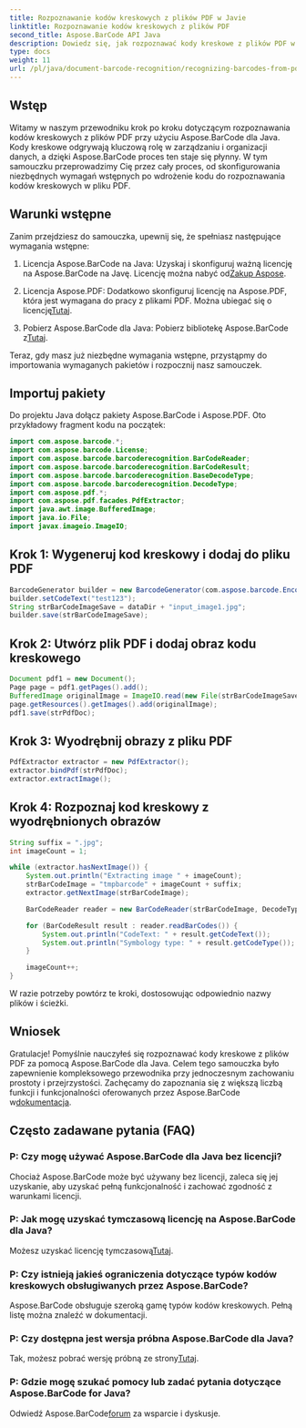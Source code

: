 ```yaml
---
title: Rozpoznawanie kodów kreskowych z plików PDF w Javie
linktitle: Rozpoznawanie kodów kreskowych z plików PDF
second_title: Aspose.BarCode API Java
description: Dowiedz się, jak rozpoznawać kody kreskowe z plików PDF w Javie za pomocą Aspose.BarCode. Przewodnik krok po kroku z przykładami kodu. Zwiększ efektywność zarządzania danymi!
type: docs
weight: 11
url: /pl/java/document-barcode-recognition/recognizing-barcodes-from-pdf/
---
```


## Wstęp

Witamy w naszym przewodniku krok po kroku dotyczącym rozpoznawania kodów kreskowych z plików PDF przy użyciu Aspose.BarCode dla Java. Kody kreskowe odgrywają kluczową rolę w zarządzaniu i organizacji danych, a dzięki Aspose.BarCode proces ten staje się płynny. W tym samouczku przeprowadzimy Cię przez cały proces, od skonfigurowania niezbędnych wymagań wstępnych po wdrożenie kodu do rozpoznawania kodów kreskowych w pliku PDF.

## Warunki wstępne

Zanim przejdziesz do samouczka, upewnij się, że spełniasz następujące wymagania wstępne:

1.  Licencja Aspose.BarCode na Java: Uzyskaj i skonfiguruj ważną licencję na Aspose.BarCode na Javę. Licencję można nabyć od[Zakup Aspose](https://purchase.aspose.com/buy).

2.  Licencja Aspose.PDF: Dodatkowo skonfiguruj licencję na Aspose.PDF, która jest wymagana do pracy z plikami PDF. Można ubiegać się o licencję[Tutaj](https://purchase.aspose.com/temporary-license/).

3.  Pobierz Aspose.BarCode dla Java: Pobierz bibliotekę Aspose.BarCode z[Tutaj](https://releases.aspose.com/barcode/java/).

Teraz, gdy masz już niezbędne wymagania wstępne, przystąpmy do importowania wymaganych pakietów i rozpocznij nasz samouczek.

## Importuj pakiety

Do projektu Java dołącz pakiety Aspose.BarCode i Aspose.PDF. Oto przykładowy fragment kodu na początek:

```java
import com.aspose.barcode.*;
import com.aspose.barcode.License;
import com.aspose.barcode.barcoderecognition.BarCodeReader;
import com.aspose.barcode.barcoderecognition.BarCodeResult;
import com.aspose.barcode.barcoderecognition.BaseDecodeType;
import com.aspose.barcode.barcoderecognition.DecodeType;
import com.aspose.pdf.*;
import com.aspose.pdf.facades.PdfExtractor;
import java.awt.image.BufferedImage;
import java.io.File;
import javax.imageio.ImageIO;
```

## Krok 1: Wygeneruj kod kreskowy i dodaj do pliku PDF

```java
BarcodeGenerator builder = new BarcodeGenerator(com.aspose.barcode.EncodeTypes.CODE_39_STANDARD);
builder.setCodeText("test123");
String strBarCodeImageSave = dataDir + "input_image1.jpg";
builder.save(strBarCodeImageSave);
```

## Krok 2: Utwórz plik PDF i dodaj obraz kodu kreskowego

```java
Document pdf1 = new Document();
Page page = pdf1.getPages().add();
BufferedImage originalImage = ImageIO.read(new File(strBarCodeImageSave));
page.getResources().getImages().add(originalImage);
pdf1.save(strPdfDoc);
```

## Krok 3: Wyodrębnij obrazy z pliku PDF

```java
PdfExtractor extractor = new PdfExtractor();
extractor.bindPdf(strPdfDoc);
extractor.extractImage();
```

## Krok 4: Rozpoznaj kod kreskowy z wyodrębnionych obrazów

```java
String suffix = ".jpg";
int imageCount = 1;

while (extractor.hasNextImage()) {
    System.out.println("Extracting image " + imageCount);
    strBarCodeImage = "tmpbarcode" + imageCount + suffix;
    extractor.getNextImage(strBarCodeImage);

    BarCodeReader reader = new BarCodeReader(strBarCodeImage, DecodeType.CODE_39_EXTENDED);

    for (BarCodeResult result : reader.readBarCodes()) {
        System.out.println("CodeText: " + result.getCodeText());
        System.out.println("Symbology type: " + result.getCodeType());
    }

    imageCount++;
}
```

W razie potrzeby powtórz te kroki, dostosowując odpowiednio nazwy plików i ścieżki.

## Wniosek

 Gratulacje! Pomyślnie nauczyłeś się rozpoznawać kody kreskowe z plików PDF za pomocą Aspose.BarCode dla Java. Celem tego samouczka było zapewnienie kompleksowego przewodnika przy jednoczesnym zachowaniu prostoty i przejrzystości. Zachęcamy do zapoznania się z większą liczbą funkcji i funkcjonalności oferowanych przez Aspose.BarCode w[dokumentacja](https://reference.aspose.com/barcode/java/).

## Często zadawane pytania (FAQ)

### P: Czy mogę używać Aspose.BarCode dla Java bez licencji?
Chociaż Aspose.BarCode może być używany bez licencji, zaleca się jej uzyskanie, aby uzyskać pełną funkcjonalność i zachować zgodność z warunkami licencji.

### P: Jak mogę uzyskać tymczasową licencję na Aspose.BarCode dla Java?
 Możesz uzyskać licencję tymczasową[Tutaj](https://purchase.aspose.com/temporary-license/).

### P: Czy istnieją jakieś ograniczenia dotyczące typów kodów kreskowych obsługiwanych przez Aspose.BarCode?
Aspose.BarCode obsługuje szeroką gamę typów kodów kreskowych. Pełną listę można znaleźć w dokumentacji.

### P: Czy dostępna jest wersja próbna Aspose.BarCode dla Java?
 Tak, możesz pobrać wersję próbną ze strony[Tutaj](https://releases.aspose.com/).

### P: Gdzie mogę szukać pomocy lub zadać pytania dotyczące Aspose.BarCode for Java?
 Odwiedź Aspose.BarCode[forum](https://forum.aspose.com/c/barcode/13) za wsparcie i dyskusje.
